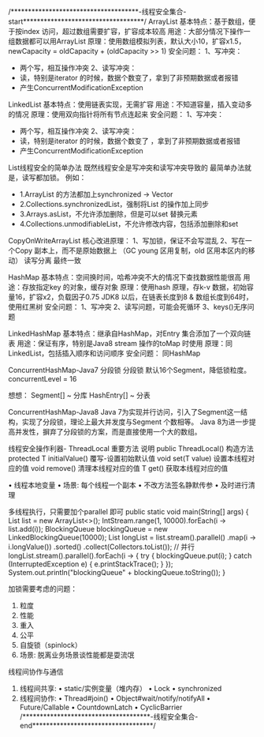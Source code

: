 /*************************************-线程安全集合-start***********************************/
ArrayList
基本特点：基于数组，便于按index 访问，超过数组需要扩容，扩容成本较高
用途：大部分情况下操作一组数据都可以用ArrayList
原理：使用数组模拟列表，默认大小10，扩容x1.5，newCapacity = oldCapacity + (oldCapacity >> 1)
安全问题：
1、写冲突：
- 两个写，相互操作冲突
2、读写冲突：
- 读，特别是iterator 的时候，数据个数变了，拿到了非预期数据或者报错
- 产生ConcurrentModificationException


LinkedList
基本特点：使用链表实现，无需扩容
用途：不知道容量，插入变动多的情况
原理：使用双向指针将所有节点连起来
安全问题：
1、写冲突：
- 两个写，相互操作冲突
2、读写冲突：
- 读，特别是iterator 的时候，数据个数变了
，拿到了非预期数据或者报错
- 产生ConcurrentModificationException


List线程安全的简单办法
既然线程安全是写冲突和读写冲突导致的
最简单办法就是，读写都加锁。
例如：
- 1.ArrayList 的方法都加上synchronized -> Vector
- 2.Collections.synchronizedList，强制将List 的操作加上同步
- 3.Arrays.asList，不允许添加删除，但是可以set 替换元素
- 4.Collections.unmodifiableList，不允许修改内容，包括添加删除和set


CopyOnWriteArrayList
核心改进原理：
1、写加锁，保证不会写混乱
2、写在一个Copy 副本上，而不是原始数据上
（GC young 区用复制，old 区用本区内的移动）
读写分离
最终一致

HashMap
基本特点：空间换时间，哈希冲突不大的情况下查找数据性能很高
用途：存放指定key 的对象，缓存对象
原理：使用hash 原理，存k-v 数据，初始容量16，扩容x2，负载因子0.75
JDK8 以后，在链表长度到8 & 数组长度到64时，使用红黑树
安全问题：
1、写冲突
2、读写问题，可能会死循环
3、keys()无序问题

LinkedHashMap
基本特点：继承自HashMap，对Entry 集合添加了一个双向链表
用途：保证有序，特别是Java8 stream 操作的toMap 时使用
原理：同LinkedList，包括插入顺序和访问顺序
安全问题：
同HashMap

ConcurrentHashMap-Java7 分段锁
分段锁
默认16个Segment，降低锁粒度。concurrentLevel = 16

想想：
Segment[] ~ 分库
HashEntry[] ~ 分表


ConcurrentHashMap-Java8
Java 7为实现并行访问，引入了Segment这一结构，实现了分段锁，理论上最大并发度与Segment 个数相等。
Java 8为进一步提高并发性，摒弃了分段锁的方案，而是直接使用一个大的数组。


线程安全操作利器- ThreadLocal
重要方法                        说明
public ThreadLocal()            构造方法
protected T initialValue()      覆写-设置初始默认值
void set(T value)               设置本线程对应的值
void remove()                   清理本线程对应的值
T get()                         获取本线程对应的值

• 线程本地变量
• 场景: 每个线程一个副本
• 不改方法签名静默传参
• 及时进行清理



多线程执行，只需要加个parallel 即可
public static void main(String[] args) {
	List<Integer> list = new ArrayList<>();
	IntStream.range(1, 10000).forEach(i -> list.add(i));
	BlockingQueue<Long> blockingQueue = new LinkedBlockingQueue(10000);
	List<Long> longList = list.stream().parallel()
		.map(i -> i.longValue())
		.sorted()
		.collect(Collectors.toList());
	// 并行
	longList.stream().parallel().forEach(i -> {
		try {
			blockingQueue.put(i);
		} catch (InterruptedException e) {
			e.printStackTrace();
		}
	});
	System.out.println("blockingQueue" + blockingQueue.toString());
}


加锁需要考虑的问题：
1. 粒度
2. 性能
3. 重入
4. 公平
5. 自旋锁（spinlock）
6. 场景: 脱离业务场景谈性能都是耍流氓


线程间协作与通信
1. 线程间共享:
• static/实例变量（堆内存）
• Lock
• synchronized
2. 线程间协作:
• Thread#join()
• Object#wait/notify/notifyAll
• Future/Callable
• CountdownLatch
• CyclicBarrier
/*************************************-线程安全集合-end***********************************/

